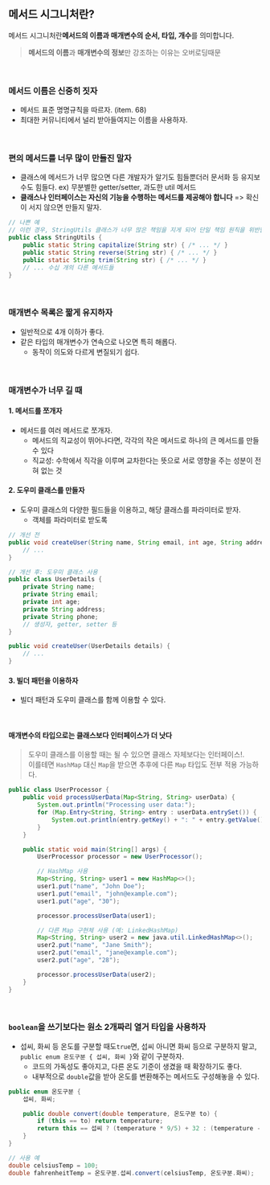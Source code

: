 ## 메서드 시그니처란?
메서드 시그니처란**메서드의 이름과 매개변수의 순서, 타입, 개수**를 의미합니다.
> **메서드의 이름**과 **매개변수의 정보**만 강조하는 이유는 오버로딩때문

<br/>

### 메서드 이름은 신중히 짓자
- 메서드 표준 명명규칙을 따르자. (item. 68)
- 최대한 커뮤니티에서 널리 받아들여지는 이름을 사용하자.

<br/>

### 편의 메서드를 너무 많이 만들진 말자
- 클래스에 메서드가 너무 많으면 다른 개발자가 알기도 힘들뿐더러 문서화 등 유지보수도 힘들다.
  ex) 무분별한 getter/setter, 과도한 util 메서드
-  **클래스나 인터페이스는 자신의 기능을 수행하는 메서드를 제공해야 합니다**
   => 확신이 서지 않으면 만들지 말자.

```java
// 나쁜 예
// 이런 경우, StringUtils 클래스가 너무 많은 책임을 지게 되어 단일 책임 원칙을 위반할 수도
public class StringUtils {
    public static String capitalize(String str) { /* ... */ }
    public static String reverse(String str) { /* ... */ }
    public static String trim(String str) { /* ... */ }
    // ... 수십 개의 다른 메서드들
}
```

<br/>

### 매개변수 목록은 짧게 유지하자
- 일반적으로 4개 이하가 좋다.
- 같은 타입의 매개변수가 연속으로 나오면 특히 해롭다.
    - 동작이 의도와 다르게 변질되기 쉽다.

<br/>

### 매개변수가 너무 길 때

#### 1. 메서드를 쪼개자
- 메서드를 여러 메서드로 쪼개자.
    - 메서드의 직교성이 뛰어나다면, 각각의 작은 메서드로 하나의 큰 메서드를 만들 수 있다
    - 직교성: 수학에서 직각을 이루며 교차한다는 뜻으로 서로 영향을 주는 성분이 전혀 없는 것


#### 2. 도우미 클래스를 만들자
- 도우미 클래스의 다양한 필드들을 이용하고, 해당 클래스를 파라미터로 받자.
    - 객체를 파라미터로 받도록

```java
// 개선 전
public void createUser(String name, String email, int age, String address, String phone) {
    // ...
}

// 개선 후: 도우미 클래스 사용
public class UserDetails {
    private String name;
    private String email;
    private int age;
    private String address;
    private String phone;
    // 생성자, getter, setter 등
}

public void createUser(UserDetails details) {
    // ...
}
```


#### 3. 빌더 패턴을 이용하자
- 빌더 패턴과 도우미 클래스를 함께 이용할 수 있다.

<br/>

#### 매개변수의 타입으로는 클래스보다 인터페이스가 더 낫다
> 도우미 클래스를 이용할 때는 될 수 있으면 클래스 자체보다는 인터페이스!. 
> <br/> 
> 이를테면 `HashMap` 대신 `Map`을 받으면 추후에 다른 `Map` 타입도 전부 적용 가능하다.

```java
public class UserProcessor {
    public void processUserData(Map<String, String> userData) {
        System.out.println("Processing user data:");
        for (Map.Entry<String, String> entry : userData.entrySet()) {
            System.out.println(entry.getKey() + ": " + entry.getValue());
        }
    }

    public static void main(String[] args) {
        UserProcessor processor = new UserProcessor();

        // HashMap 사용
        Map<String, String> user1 = new HashMap<>();
        user1.put("name", "John Doe");
        user1.put("email", "john@example.com");
        user1.put("age", "30");

        processor.processUserData(user1);

        // 다른 Map 구현체 사용 (예: LinkedHashMap)
        Map<String, String> user2 = new java.util.LinkedHashMap<>();
        user2.put("name", "Jane Smith");
        user2.put("email", "jane@example.com");
        user2.put("age", "28");

        processor.processUserData(user2);
    }
}

```

<br/>

### `boolean`을 쓰기보다는 원소 2개짜리 열거 타입을 사용하자
- 섭씨, 화씨 등 온도를 구분할 때도`true`면, 섭씨 아니면 화씨 등으로 구분하지 말고, `public enum 온도구분 { 섭씨, 화씨 }`와 같이 구분하자.
    - 코드의 가독성도 좋아지고, 다른 온도 기준이 생겼을 때 확장하기도 좋다.
    - 내부적으로 `double`값을 받아 온도를 변환해주는 메서드도 구성해놓을 수 있다.

```java
public enum 온도구분 {
    섭씨, 화씨;

    public double convert(double temperature, 온도구분 to) {
        if (this == to) return temperature;
        return this == 섭씨 ? (temperature * 9/5) + 32 : (temperature - 32) * 5/9;
    }
}

// 사용 예
double celsiusTemp = 100;
double fahrenheitTemp = 온도구분.섭씨.convert(celsiusTemp, 온도구분.화씨);

```